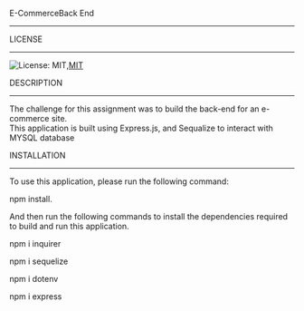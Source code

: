 E-CommerceBack End
____________________________________________________________________________________________
LICENSE
____________________________________________________________________________________________
![License: MIT](https://img.shields.io/badge/License-MIT-yellow.svg),[MIT](https://img.shields.io/badge/MIT-License-green)

DESCRIPTION
____________________________________________________________________________________________
The challenge for this assignment was to build the back-end for an e-commerce site.  
This application is built using Express.js, and Sequalize to interact with MYSQL database

INSTALLATION
___________________________________________________________________________________________ 
To use this application, please run the following command:

npm install.

And then run the following commands to install the dependencies required to build and run this application.

npm i inquirer

npm i sequelize

npm i dotenv

npm i express
